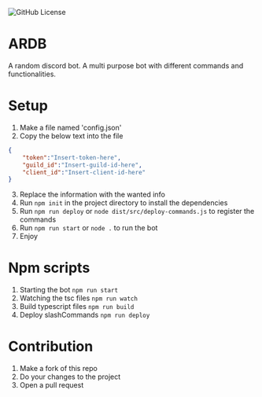 ![GitHub License](https://img.shields.io/github/license/Neoriat/ARDB)


# ARDB
A random discord bot. A multi purpose bot with different commands and functionalities.

# Setup

1. Make a file named 'config.json'
2. Copy the below text into the file
```json
{
    "token":"Insert-token-here",
    "guild_id":"Insert-guild-id-here",
    "client_id":"Insert-client-id-here"
}
```
3. Replace the information with the wanted info
4. Run ```npm init``` in the project directory to install the dependencies
5. Run ```npm run deploy``` or ```node dist/src/deploy-commands.js``` to register the commands
6. Run ``` npm run start ``` or ```node .``` to run the bot
7. Enjoy

# Npm scripts

1. Starting the bot 
```npm run start```
2. Watching the tsc files
```npm run watch```
3. Build typescript files
```npm run build```
4. Deploy slashCommands
```npm run deploy```

# Contribution

1. Make a fork of this repo
2. Do your changes to the project
3. Open a pull request

